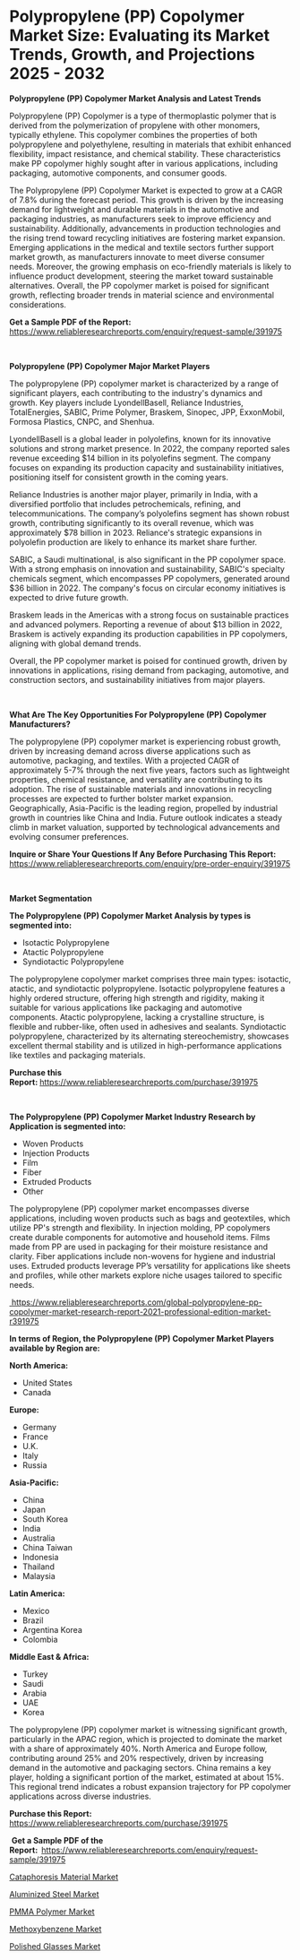 <p><h1>Polypropylene (PP) Copolymer Market Size: Evaluating its Market Trends, Growth, and Projections 2025 - 2032</h1></p><p><strong>Polypropylene (PP) Copolymer Market Analysis and Latest Trends</strong></p>
<p><p>Polypropylene (PP) Copolymer is a type of thermoplastic polymer that is derived from the polymerization of propylene with other monomers, typically ethylene. This copolymer combines the properties of both polypropylene and polyethylene, resulting in materials that exhibit enhanced flexibility, impact resistance, and chemical stability. These characteristics make PP copolymer highly sought after in various applications, including packaging, automotive components, and consumer goods.</p><p>The Polypropylene (PP) Copolymer Market is expected to grow at a CAGR of 7.8% during the forecast period. This growth is driven by the increasing demand for lightweight and durable materials in the automotive and packaging industries, as manufacturers seek to improve efficiency and sustainability. Additionally, advancements in production technologies and the rising trend toward recycling initiatives are fostering market expansion. Emerging applications in the medical and textile sectors further support market growth, as manufacturers innovate to meet diverse consumer needs. Moreover, the growing emphasis on eco-friendly materials is likely to influence product development, steering the market toward sustainable alternatives. Overall, the PP copolymer market is poised for significant growth, reflecting broader trends in material science and environmental considerations.</p></p>
<p><strong>Get a Sample PDF of the Report:&nbsp;</strong> <a href="https://www.reliableresearchreports.com/enquiry/request-sample/391975?utm_campaign=36&utm_medium=2&utm_source=Github&utm_content=ia&utm_term=16012025&utm_id=polypropylene-pp-copolymer">https://www.reliableresearchreports.com/enquiry/request-sample/391975</a></p>
<p>&nbsp;</p>
<p><strong>Polypropylene (PP) Copolymer Major Market Players</strong></p>
<p><p>The polypropylene (PP) copolymer market is characterized by a range of significant players, each contributing to the industry's dynamics and growth. Key players include LyondellBasell, Reliance Industries, TotalEnergies, SABIC, Prime Polymer, Braskem, Sinopec, JPP, ExxonMobil, Formosa Plastics, CNPC, and Shenhua. </p><p>LyondellBasell is a global leader in polyolefins, known for its innovative solutions and strong market presence. In 2022, the company reported sales revenue exceeding $14 billion in its polyolefins segment. The company focuses on expanding its production capacity and sustainability initiatives, positioning itself for consistent growth in the coming years.</p><p>Reliance Industries is another major player, primarily in India, with a diversified portfolio that includes petrochemicals, refining, and telecommunications. The company’s polyolefins segment has shown robust growth, contributing significantly to its overall revenue, which was approximately $78 billion in 2023. Reliance's strategic expansions in polyolefin production are likely to enhance its market share further.</p><p>SABIC, a Saudi multinational, is also significant in the PP copolymer space. With a strong emphasis on innovation and sustainability, SABIC's specialty chemicals segment, which encompasses PP copolymers, generated around $36 billion in 2022. The company's focus on circular economy initiatives is expected to drive future growth.</p><p>Braskem leads in the Americas with a strong focus on sustainable practices and advanced polymers. Reporting a revenue of about $13 billion in 2022, Braskem is actively expanding its production capabilities in PP copolymers, aligning with global demand trends.</p><p>Overall, the PP copolymer market is poised for continued growth, driven by innovations in applications, rising demand from packaging, automotive, and construction sectors, and sustainability initiatives from major players.</p></p>
<p>&nbsp;</p>
<p><strong>What Are The Key Opportunities For Polypropylene (PP) Copolymer Manufacturers?</strong></p>
<p><p>The polypropylene (PP) copolymer market is experiencing robust growth, driven by increasing demand across diverse applications such as automotive, packaging, and textiles. With a projected CAGR of approximately 5-7% through the next five years, factors such as lightweight properties, chemical resistance, and versatility are contributing to its adoption. The rise of sustainable materials and innovations in recycling processes are expected to further bolster market expansion. Geographically, Asia-Pacific is the leading region, propelled by industrial growth in countries like China and India. Future outlook indicates a steady climb in market valuation, supported by technological advancements and evolving consumer preferences.</p></p>
<p><strong>Inquire or Share Your Questions If Any Before Purchasing This Report:</strong> <a href="https://www.reliableresearchreports.com/enquiry/pre-order-enquiry/391975?utm_campaign=36&utm_medium=2&utm_source=Github&utm_content=ia&utm_term=16012025&utm_id=polypropylene-pp-copolymer">https://www.reliableresearchreports.com/enquiry/pre-order-enquiry/391975</a></p>
<p>&nbsp;</p>
<p><strong>Market Segmentation</strong></p>
<p><strong>The Polypropylene (PP) Copolymer Market Analysis by types is segmented into:</strong></p>
<p><ul><li>Isotactic Polypropylene</li><li>Atactic Polypropylene</li><li>Syndiotactic Polypropylene</li></ul></p>
<p><p>The polypropylene copolymer market comprises three main types: isotactic, atactic, and syndiotactic polypropylene. Isotactic polypropylene features a highly ordered structure, offering high strength and rigidity, making it suitable for various applications like packaging and automotive components. Atactic polypropylene, lacking a crystalline structure, is flexible and rubber-like, often used in adhesives and sealants. Syndiotactic polypropylene, characterized by its alternating stereochemistry, showcases excellent thermal stability and is utilized in high-performance applications like textiles and packaging materials.</p></p>
<p><strong>Purchase this Report:&nbsp;</strong><a href="https://www.reliableresearchreports.com/purchase/391975?utm_campaign=36&utm_medium=2&utm_source=Github&utm_content=ia&utm_term=16012025&utm_id=polypropylene-pp-copolymer">https://www.reliableresearchreports.com/purchase/391975</a></p>
<p>&nbsp;</p>
<p><strong>The Polypropylene (PP) Copolymer Market Industry Research by Application is segmented into:</strong></p>
<p><ul><li>Woven Products</li><li>Injection Products</li><li>Film</li><li>Fiber</li><li>Extruded Products</li><li>Other</li></ul></p>
<p><p>The polypropylene (PP) copolymer market encompasses diverse applications, including woven products such as bags and geotextiles, which utilize PP's strength and flexibility. In injection molding, PP copolymers create durable components for automotive and household items. Films made from PP are used in packaging for their moisture resistance and clarity. Fiber applications include non-wovens for hygiene and industrial uses. Extruded products leverage PP’s versatility for applications like sheets and profiles, while other markets explore niche usages tailored to specific needs.</p></p>
<p><a href="https://www.reliableresearchreports.com/global-polypropylene-pp-copolymer-market-research-report-2021-professional-edition-market-r391975?utm_campaign=36&utm_medium=2&utm_source=Github&utm_content=ia&utm_term=16012025&utm_id=polypropylene-pp-copolymer">&nbsp;https://www.reliableresearchreports.com/global-polypropylene-pp-copolymer-market-research-report-2021-professional-edition-market-r391975</a></p>
<p><strong>In terms of Region, the Polypropylene (PP) Copolymer Market Players available by Region are:</strong></p>
<p>
    <p> <strong> North America: </strong>
        <ul>
            <li>United States</li>
            <li>Canada</li>
        </ul>
        </p> 
    <p> <strong> Europe: </strong>
        <ul>
            <li>Germany</li>
            <li>France</li>
            <li>U.K.</li>
            <li>Italy</li>
            <li>Russia</li>
        </ul>
        </p> 
    <p> <strong> Asia-Pacific: </strong>
        <ul>
            <li>China</li>
            <li>Japan</li>
            <li>South Korea</li>
            <li>India</li>
            <li>Australia</li>
            <li>China Taiwan</li>
            <li>Indonesia</li>
            <li>Thailand</li>
            <li>Malaysia</li>
        </ul>
        </p> 
    <p> <strong> Latin America: </strong>
        <ul>
            <li>Mexico</li>
            <li>Brazil</li>
            <li>Argentina Korea</li>
            <li>Colombia</li>
        </ul>
        </p> 
    <p> <strong> Middle East & Africa: </strong>
        <ul>
            <li>Turkey</li>
            <li>Saudi</li>
            <li>Arabia</li>
            <li>UAE</li>
            <li>Korea</li>
        </ul>
    </p>
    </p>
<p><p>The polypropylene (PP) copolymer market is witnessing significant growth, particularly in the APAC region, which is projected to dominate the market with a share of approximately 40%. North America and Europe follow, contributing around 25% and 20% respectively, driven by increasing demand in the automotive and packaging sectors. China remains a key player, holding a significant portion of the market, estimated at about 15%. This regional trend indicates a robust expansion trajectory for PP copolymer applications across diverse industries.</p></p>
<p><strong>Purchase this Report: </strong><a href="https://www.reliableresearchreports.com/purchase/391975?utm_campaign=36&utm_medium=2&utm_source=Github&utm_content=ia&utm_term=16012025&utm_id=polypropylene-pp-copolymer">https://www.reliableresearchreports.com/purchase/391975</a></p>
<p>&nbsp;<strong>Get a Sample PDF of the Report:&nbsp;&nbsp;</strong><a href="https://www.reliableresearchreports.com/enquiry/request-sample/391975?utm_campaign=36&utm_medium=2&utm_source=Github&utm_content=ia&utm_term=16012025&utm_id=polypropylene-pp-copolymer">https://www.reliableresearchreports.com/enquiry/request-sample/391975</a></p>
<p><strong></strong></p>
<p><p><a href="https://github.com/AngelaWalsh696/Market-Research-Report-List-1/blob/main/cataphoresis-material-market.md?utm_campaign=36&utm_medium=2&utm_source=Github&utm_content=ia&utm_term=16012025&utm_id=polypropylene-pp-copolymer">Cataphoresis Material Market</a></p><p><a href="https://github.com/tamvrosiya/Market-Research-Report-List-6/blob/main/aluminized-steel-market.md?utm_campaign=36&utm_medium=2&utm_source=Github&utm_content=ia&utm_term=16012025&utm_id=polypropylene-pp-copolymer">Aluminized Steel Market</a></p><p><a href="https://github.com/cheryjhonson/Market-Research-Report-List-1/blob/main/pmma-polymer-market.md?utm_campaign=36&utm_medium=2&utm_source=Github&utm_content=ia&utm_term=16012025&utm_id=polypropylene-pp-copolymer">PMMA Polymer Market</a></p><p><a href="https://github.com/SanjidaKhan901/Market-Research-Report-List-1/blob/main/methoxybenzene-market.md?utm_campaign=36&utm_medium=2&utm_source=Github&utm_content=ia&utm_term=16012025&utm_id=polypropylene-pp-copolymer">Methoxybenzene Market</a></p><p><a href="https://github.com/dierdrecrichton210/Market-Research-Report-List-1/blob/main/polished-glasses-market.md?utm_campaign=36&utm_medium=2&utm_source=Github&utm_content=ia&utm_term=16012025&utm_id=polypropylene-pp-copolymer">Polished Glasses Market</a></p></p>